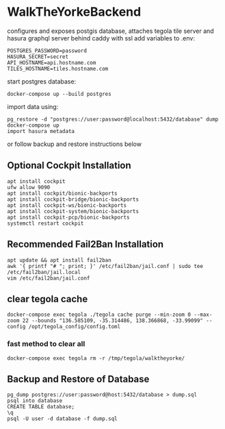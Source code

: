 # WalkTheYorkeBackend
configures and exposes postgis database, attaches tegola tile server and hasura graphql server behind caddy with ssl
add variables to .env:
```
POSTGRES_PASSWORD=password
HASURA_SECRET=secret
API_HOSTNAME=api.hostname.com
TILES_HOSTNAME=tiles.hostname.com
```
start postgres database:
```
docker-compose up --build postgres
```
import data using: 
```
pg_restore -d "postgres://user:password@localhost:5432/database" dump
docker-compose up
import hasura metadata

```
or follow backup and restore instructions below
## Optional Cockpit Installation
```
apt install cockpit
ufw allow 9090
apt install cockpit/bionic-backports
apt install cockpit-bridge/bionic-backports
apt install cockpit-ws/bionic-backports
apt install cockpit-system/bionic-backports
apt install cockpit-pcp/bionic-backports
systemctl restart cockpit
```
## Recommended Fail2Ban Installation
```
apt update && apt install fail2ban
awk '{ printf "# "; print; }' /etc/fail2ban/jail.conf | sudo tee /etc/fail2ban/jail.local
vim /etc/fail2ban/jail.conf
```
## clear tegola cache
```
docker-compose exec tegola ./tegola cache purge --min-zoom 0 --max-zoom 22 --bounds "136.585109, -35.314486, 138.366868, -33.99099" --config /opt/tegola_config/config.toml
```
### fast method to clear all
```
docker-compose exec tegola rm -r /tmp/tegola/walktheyorke/
```
## Backup and Restore of Database
```
pg_dump postgres://user:password@host:5432/database > dump.sql
psql into database
CREATE TABLE database;
\q
psql -U user -d database -f dump.sql
```
